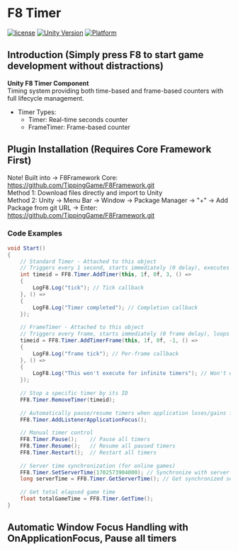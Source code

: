 # F8 Timer

[![license](http://img.shields.io/badge/license-MIT-green.svg)](https://opensource.org/licenses/MIT)
[![Unity Version](https://img.shields.io/badge/unity-2021|2022|2023|6000-blue)](https://unity.com)
[![Platform](https://img.shields.io/badge/platform-Win%20%7C%20Android%20%7C%20iOS%20%7C%20Mac%20%7C%20Linux%20%7C%20WebGL-orange)]()

## Introduction (Simply press F8 to start game development without distractions)
**Unity F8 Timer Component**  
Timing system providing both time-based and frame-based counters with full lifecycle management.
* Timer Types:
    * Timer: Real-time seconds counter
    * FrameTimer: Frame-based counter

## Plugin Installation (Requires Core Framework First)
Note! Built into → F8Framework Core: https://github.com/TippingGame/F8Framework.git  
Method 1: Download files directly and import to Unity  
Method 2: Unity → Menu Bar → Window → Package Manager → "+" → Add Package from git URL → Enter: https://github.com/TippingGame/F8Framework.git

### Code Examples
```C#
void Start()
{
    // Standard Timer - Attached to this object
    // Triggers every 1 second, starts immediately (0 delay), executes 3 times (-1 would loop infinitely)
    int timeid = FF8.Timer.AddTimer(this, 1f, 0f, 3, () =>
    {
        LogF8.Log("tick"); // Tick callback
    }, () =>
    {
        LogF8.Log("Timer completed"); // Completion callback
    });
    
    // FrameTimer - Attached to this object
    // Triggers every frame, starts immediately (0 frame delay), loops infinitely (-1)
    timeid = FF8.Timer.AddTimerFrame(this, 1f, 0f, -1, () =>
    {
        LogF8.Log("frame tick"); // Per-frame callback
    }, () =>
    {
        LogF8.Log("This won't execute for infinite timers"); // Won't execute for infinite timers
    });
    
    // Stop a specific timer by its ID
    FF8.Timer.RemoveTimer(timeid);
    
    // Automatically pause/resume timers when application loses/gains focus
    FF8.Timer.AddListenerApplicationFocus();
    
    // Manual timer control
    FF8.Timer.Pause();    // Pause all timers
    FF8.Timer.Resume();   // Resume all paused timers
    FF8.Timer.Restart();  // Restart all timers
    
    // Server time synchronization (for online games)
    FF8.Timer.SetServerTime(1702573904000); // Synchronize with server time (milliseconds)
    long serverTime = FF8.Timer.GetServerTime(); // Get synchronized server time
    
    // Get total elapsed game time
    float totalGameTime = FF8.Timer.GetTime();
}
```

## Automatic Window Focus Handling with OnApplicationFocus, Pause all timers

